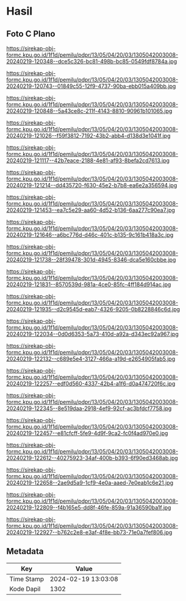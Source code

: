 # Hasil

## Foto C Plano

https://sirekap-obj-formc.kpu.go.id/1f1d/pemilu/pdpr/13/05/04/20/03/1305042003008-20240219-120348--dce5c326-bc81-498b-bc85-0549fdf8784a.jpg

https://sirekap-obj-formc.kpu.go.id/1f1d/pemilu/pdpr/13/05/04/20/03/1305042003008-20240219-120743--01849c55-12f9-4737-90ba-ebb015a409bb.jpg

https://sirekap-obj-formc.kpu.go.id/1f1d/pemilu/pdpr/13/05/04/20/03/1305042003008-20240219-120848--5a43ce8c-211f-4143-8810-90961b101065.jpg

https://sirekap-obj-formc.kpu.go.id/1f1d/pemilu/pdpr/13/05/04/20/03/1305042003008-20240219-121026--f59f3812-7192-43b2-abb4-d138d3e1041f.jpg

https://sirekap-obj-formc.kpu.go.id/1f1d/pemilu/pdpr/13/05/04/20/03/1305042003008-20240219-121117--42b7eace-2188-4e81-af93-8befa2cd7613.jpg

https://sirekap-obj-formc.kpu.go.id/1f1d/pemilu/pdpr/13/05/04/20/03/1305042003008-20240219-121214--dd435720-f630-45e2-b7b8-ea6e2a356594.jpg

https://sirekap-obj-formc.kpu.go.id/1f1d/pemilu/pdpr/13/05/04/20/03/1305042003008-20240219-121453--ea7c5e29-aa60-4d52-b136-6aa277c90ea7.jpg

https://sirekap-obj-formc.kpu.go.id/1f1d/pemilu/pdpr/13/05/04/20/03/1305042003008-20240219-121646--a6bc776d-d46c-401c-b135-9c161b418a3c.jpg

https://sirekap-obj-formc.kpu.go.id/1f1d/pemilu/pdpr/13/05/04/20/03/1305042003008-20240219-121738--28f39478-301d-4945-8346-dca5e160cbbe.jpg

https://sirekap-obj-formc.kpu.go.id/1f1d/pemilu/pdpr/13/05/04/20/03/1305042003008-20240219-121831--8570539d-981a-4ce0-85fc-4ff184d914ac.jpg

https://sirekap-obj-formc.kpu.go.id/1f1d/pemilu/pdpr/13/05/04/20/03/1305042003008-20240219-121935--d2c9545d-eab7-4326-9205-0b8228846c6d.jpg

https://sirekap-obj-formc.kpu.go.id/1f1d/pemilu/pdpr/13/05/04/20/03/1305042003008-20240219-122034--0d0d6353-5a73-410d-a92a-d343ec92a967.jpg

https://sirekap-obj-formc.kpu.go.id/1f1d/pemilu/pdpr/13/05/04/20/03/1305042003008-20240219-122132--c689e5e4-3127-466a-a19d-e2654905fab5.jpg

https://sirekap-obj-formc.kpu.go.id/1f1d/pemilu/pdpr/13/05/04/20/03/1305042003008-20240219-122257--edf0d560-4337-42b4-a1f6-d0a474720f6c.jpg

https://sirekap-obj-formc.kpu.go.id/1f1d/pemilu/pdpr/13/05/04/20/03/1305042003008-20240219-122345--8e519daa-2918-4ef9-92cf-ac3bfdcf7758.jpg

https://sirekap-obj-formc.kpu.go.id/1f1d/pemilu/pdpr/13/05/04/20/03/1305042003008-20240219-122457--e81cfcff-5fe9-4d9f-9ca2-fc0f4ad970e0.jpg

https://sirekap-obj-formc.kpu.go.id/1f1d/pemilu/pdpr/13/05/04/20/03/1305042003008-20240219-122612--40275923-34af-400b-b393-6f90ed3468ab.jpg

https://sirekap-obj-formc.kpu.go.id/1f1d/pemilu/pdpr/13/05/04/20/03/1305042003008-20240219-122658--2ae9d5a9-1cf9-4e0a-aaed-7e0eab1c6e21.jpg

https://sirekap-obj-formc.kpu.go.id/1f1d/pemilu/pdpr/13/05/04/20/03/1305042003008-20240219-122809--f4b165e5-dd8f-46fe-859a-91a36590ba1f.jpg

https://sirekap-obj-formc.kpu.go.id/1f1d/pemilu/pdpr/13/05/04/20/03/1305042003008-20240219-122927--b762c2e8-e3af-4f8e-bb73-71e0a7fef806.jpg


## Metadata

| Key        | Value               |
| ---------- | ------------------- |
| Time Stamp | 2024-02-19 13:03:08 |
| Kode Dapil | 1302                |




